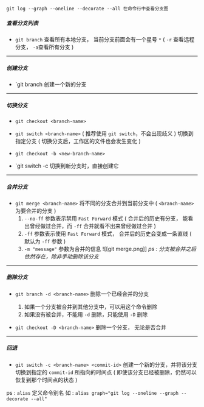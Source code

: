 	git log --graph --oneline --decorate --all 在命令行中查看分支图


#####  查看分支列表

- `git branch`
	查看所有本地分支， 当前分支前面会有一个星号 `*`
	( `-r` 查看远程分支， `-a`查看所有分支 )


---
##### 创建分支

- `git branch <branch-name>
	创建一个新的分支


---
##### 切换分支

- `git checkout <branch-name>`
- `git switch <branch-name>` ( 推荐使用 `git switch`，不会出现歧义 ) 
	切换到指定分支
	( 切换分支后，工作区的文件也会发生变化 )


- `git checkout -b <new-branch-name>`
- `git switch -c <new-branch-name>
	切换到新分支时，直接创建它


---
##### 合并分支

- `git merge <branch-name>` 
	将不同的分支合并到当前分支中    ( `<branch-name>` 为要合并的分支 )
	1. `--no-ff` 参数表示禁用 `Fast Forward` 模式
		( 合并后的历史有分支， 能看出曾经做过合并，而 `-ff` 合并就看不出来曾经做过合并 )
	2. `-ff` 参数表示使用 `Fast Forward` 模式， 合并后的历史会变成一条直线 
		( 默认为 `-ff` 参数 )
	3. `-m "message"` 参数为合并的信息
	![[git merge.png]]
*ps :    分支被合并之后依然存在，除非手动删除该分支*


---
##### 删除分支

- `git branch -d <branch-name>`
	删除一个已经合并的分支
	1. 如果一个分支被合并到其他分支中，可以用这个命令删除
	2. 如果没有被合并，不能用 `-d` 删除，只能使用 `-D` 删除


- `git checkout -D <branch-name>`
	删除一个分支， 无论是否合并


---
##### 回退

- `git switch -c <branch-name> <commit-id>`
	创建一个新的分支，并将该分支切换到指定的 `commit-id` 所指向的时间点
	( 即使该分支已经被删除，仍然可以恢复到那个时间点的状态 )


ps : 
	`alias` 定义命令别名
	如 : `alias graph="git log --oneline --graph --decorate --all"`

